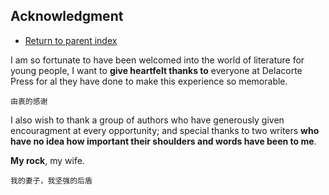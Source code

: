 ## Acknowledgment

- [Return to parent index](../index.md)

I am so fortunate to have been welcomed into the world of literature for young people, I want to **give heartfelt thanks to** everyone at Delacorte Press for al they have done to make this experience so memorable.

    由衷的感谢

I also wish to thank a group of authors who have generously given encouragment at every opportunity; and special thanks to two writers **who have no idea how important their shoulders and words have been to me**.

**My rock**, my wife. 

    我的妻子，我坚强的后盾

